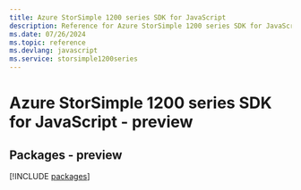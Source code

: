 ```yaml
---
title: Azure StorSimple 1200 series SDK for JavaScript
description: Reference for Azure StorSimple 1200 series SDK for JavaScript
ms.date: 07/26/2024
ms.topic: reference
ms.devlang: javascript
ms.service: storsimple1200series
---
```

# Azure StorSimple 1200 series SDK for JavaScript - preview
## Packages - preview
[!INCLUDE [packages](storsimple-1200-series-index.md)]